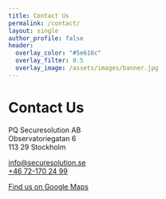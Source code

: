 ```yaml
---
title: Contact Us
permalink: /contact/
layout: single
author_profile: false
header:
  overlay_color: "#5e616c"
  overlay_filter: 0.5
  overlay_image: /assets/images/banner.jpg
---
```

# Contact Us
PQ Securesolution AB<br>
Observatoriegatan 6<br>
113 29 Stockholm

<a href="mailto:info@securesolution.se">info@securesolution.se</a><br>
<a href="tel:+46721702499">+46 72-170 24 99</a>

<a href="https://www.google.com/maps/place/Observatoriegatan+6,+113+29+Stockholm/@59.3408273,18.0487263,17z/data=!3m1!4b1!4m6!3m5!1s0x465f9d6f8e76b3d7:0x6111c10558881d9c!8m2!3d59.3408273!4d18.0513012!16s%2Fg%2F11c1653fsf?entry=ttu&g_ep=EgoyMDI1MTAxNC4wIKXMDSoASAFQAw%3D%3D">Find us on Google Maps</a>